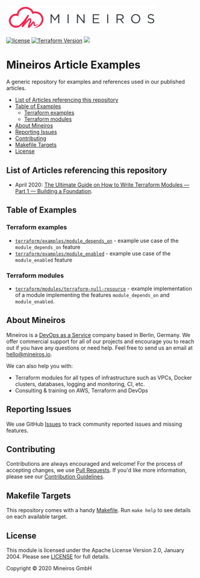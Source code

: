 [<img src="https://raw.githubusercontent.com/mineiros-io/brand/master/mineiros-primary-logo.svg" width="400"/>](https://mineiros.io/?ref=article-examples)

[![license](https://img.shields.io/badge/license-Apache%202.0-brightgreen.svg)](https://opensource.org/licenses/Apache-2.0)
[![Terraform Version](https://img.shields.io/badge/terraform-~%3E%200.12.20-623CE4.svg)](https://github.com/hashicorp/terraform/releases)
[<img src="https://img.shields.io/badge/slack-@mineiros--community-f32752.svg?logo=slack">](https://join.slack.com/t/mineiros-community/shared_invite/zt-ehidestg-aLGoIENLVs6tvwJ11w9WGg)

# Mineiros Article Examples

A generic repository for examples and references used in our published articles.

- [List of Articles referencing this repository](#list-of-articles-referencing-this-repository)
- [Table of Examples](#table-of-examples)
  - [Terraform examples](#terraform-examples)
  - [Terraform modules](#terraform-modules)
- [About Mineiros](#about-mineiros)
- [Reporting Issues](#reporting-issues)
- [Contributing](#contributing)
- [Makefile Targets](#makefile-targets)
- [License](#license)

## List of Articles referencing this repository

- April 2020: [The Ultimate Guide on How to Write Terraform Modules — Part 1 — Building a Foundation](https://medium.com/mineiros/the-ultimate-guide-on-how-to-write-terraform-modules-part-1-81f86d31f024).

## Table of Examples

### Terraform examples

- [`terraform/examples/module_depends_on`](terraform/examples/module_depends_on) -
  example use case of the `module_depends_on` feature
- [`terraform/examples/module_enabled`](terraform/examples/module_enabled) -
  example use case of the `module_enabled` feature

### Terraform modules

- [`terraform/modules/terraform-null-resource`](terraform/modules/terraform-null-resource) -
  example implementation of a module implementing the features `module_depends_on`
  and `module_enabled`.

## About Mineiros

Mineiros is a [DevOps as a Service](https://mineiros.io/?ref=article-examples) company based in Berlin, Germany. We offer commercial support
for all of our projects and encourage you to reach out if you have any questions or need help.
Feel free to send us an email at [hello@mineiros.io](mailto:hello@mineiros.io).

We can also help you with:

- Terraform modules for all types of infrastructure such as VPCs, Docker clusters, databases, logging and monitoring, CI, etc.
- Consulting & training on AWS, Terraform and DevOps

## Reporting Issues

We use GitHub [Issues](https://github.com/mineiros-io/article-examples/issues)
to track community reported issues and missing features.

## Contributing

Contributions are always encouraged and welcome! For the process of accepting changes, we use
[Pull Requests](https://github.com/mineiros-io/article-examples/pulls). If you'd like more information, please
see our [Contribution Guidelines](https://github.com/mineiros-io/article-examples/blob/master/CONTRIBUTING.md).

## Makefile Targets

This repository comes with a handy
[Makefile](https://github.com/mineiros-io/article-examples/blob/master/Makefile).
Run `make help` to see details on each available target.

## License

This module is licensed under the Apache License Version 2.0, January 2004.
Please see [LICENSE](https://github.com/mineiros-io/article-examples/blob/master/LICENSE) for full details.

Copyright &copy; 2020 Mineiros GmbH

